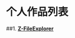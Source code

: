 # 个人作品列表

##1. [**Z-FileExplorer**](http://zhushou.360.cn/detail/index/soft_id/3056888?recrefer=SE_D_z-fileexplorer#next)


